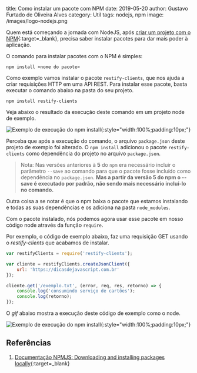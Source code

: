 ﻿title: Como instalar um pacote com NPM
date: 2019-05-20
author: Gustavo Furtado de Oliveira Alves
category: Util
tags: nodejs, npm
image: /images/logo-nodejs.png

Quem está começando a jornada com NodeJS, após
[criar um projeto com o NPM](/como-criar-um-projeto-nodejs-com-npm){:target=\_blank},
precisa saber instalar pacotes para dar mais poder à aplicação.

O comando para instalar pacotes com o NPM é simples:

```
npm install <nome do pacote>
```

Como exemplo vamos instalar o pacote `restify-clients`, que nos ajuda a criar requisições HTTP em uma API REST.
Para instalar esse pacote, basta executar o comando abaixo na pasta do seu projeto.

```
npm install restify-clients
```

Veja abaixo o resultado da execução deste comando em um projeto node de exemplo.

![Exemplo de execução do npm install](/images/exemplo-npm-install.gif){:style="width:100%;padding:10px;"}

Perceba que após a execução do comando, o arquivo `package.json` deste projeto de exemplo foi alterado.
O `npm install` adicionou o pacote `restify-clients` como dependência do projeto no arquivo `package.json`.

> Nota: Nas versões anteriores à **5** do `npm` era necessário incluir o parâmetro `--save` ao comando para que
o pacote fosse incluído como dependência no `package.json`.
**Mas a partir da versão 5 do npm o --save é executado por padrão, não sendo mais necessário incluí-lo no comando.**

Outra coisa a se notar é que o npm baixa o pacote que estamos instalando e todas as suas dependências e os adiciona na pasta `node_modules`.

Com o pacote instalado, nós podemos agora usar esse pacote em nosso código node através da função `require`.

Por exemplo, o código de exemplo abaixo, faz uma requisição GET usando o _restify-clients_ que acabamos de instalar.

```javascript
var restifyClients = require('restify-clients');

var cliente = restifyClients.createJsonClient({
    url: 'https://dicasdejavascript.com.br'
});

cliente.get('/exemplo.txt', (error, req, res, retorno) => {
    console.log('consumindo serviço de cartões');
    console.log(retorno);
});
```

O _gif_ abaixo mostra a execução deste código de exemplo como o node.

![Exemplo de execução do npm install](/images/exemplo-request-com-restify.gif){:style="width:100%;padding:10px;"}

## Referências

1. [Documentação NPMJS: Downloading and installing packages locally](https://docs.npmjs.com/downloading-and-installing-packages-locally){:target=\_blank}
